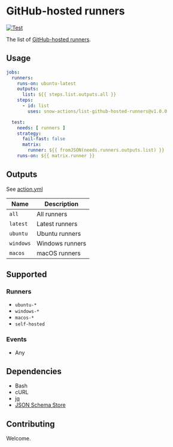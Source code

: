 # GitHub-hosted runners

[![Test](https://github.com/snow-actions/github-hosted-runners/actions/workflows/test.yml/badge.svg?branch=main)](https://github.com/snow-actions/github-hosted-runners/actions/workflows/test.yml)

The list of [GitHub-hosted runners](https://docs.github.com/en/actions/using-github-hosted-runners/about-github-hosted-runners#supported-runners-and-hardware-resources).

## Usage

```yml
jobs:
  runners:
    runs-on: ubuntu-latest
    outputs:
      list: ${{ steps.list.outputs.all }}
    steps:
      - id: list
        uses: snow-actions/list-github-hosted-runners@v1.0.0

  test:
    needs: [ runners ]
    strategy:
      fail-fast: false
      matrix:
        runner: ${{ fromJSON(needs.runners.outputs.list) }}
    runs-on: ${{ matrix.runner }}
```

## Outputs

See [action.yml](action.yml)

| Name | Description |
| - | - |
| `all` | All runners |
| `latest` | Latest runners |
| `ubuntu` | Ubuntu runners |
| `windows` | Windows runners |
| `macos` | macOS runners |

## Supported

### Runners

- `ubuntu-*`
- `windows-*`
- `macos-*`
- `self-hosted`

### Events

- Any

## Dependencies

- Bash
- cURL
- [jq](https://stedolan.github.io/jq/)
- [JSON Schema Store](https://www.schemastore.org/json/)

## Contributing

Welcome.
